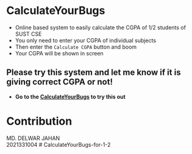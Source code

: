 # CalculateYourBugs
- Online based system to easily calculate the CGPA of 1/2 students of SUST CSE
- You only need to enter your CGPA of individual subjects
- Then enter the `Calculate CGPA` button and boom
- Your CGPA will be shown in screen

## Please try this system and let me know if it is giving correct CGPA or not!
- **Go to the [CalculateYourBugs](https://calculate-your-bugs.netlify.app/) to try this out**

# Contribution
MD. DELWAR JAHAN  
2021331004
#   C a l c u l a t e Y o u r B u g s - f o r - 1 - 2  
 